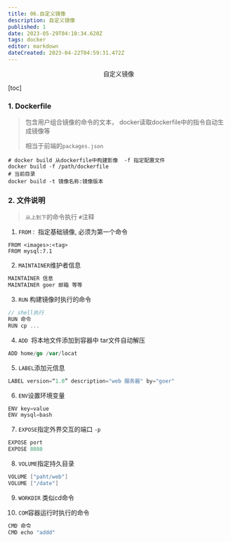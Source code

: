 ```yaml
---
title: 06.自定义镜像
description: 自定义镜像
published: 1
date: 2023-05-29T04:10:34.620Z
tags: docker
editor: markdown
dateCreated: 2023-04-22T04:59:31.472Z
---
```


<center>自定义镜像</center>



[toc]

### 1. Dockerfile

> 包含用户组合镜像的命令的文本， docker读取dockerfile中的指令自动生成镜像等
>
> 相当于前端的`packages.json`

```shell
# docker build 从dockerfile中构建影像  -f 指定配置文件
docker build -f /path/dockerfile
# 当前目录
docker build -t 镜像名称:镜像版本
```



### 2. 文件说明

> `从上到下`的命令执行  `#`注释

1. `FROM：` 指定基础镜像, 必须为第一个命令

```shell
FROM <images>:<tag>
FROM mysql:7.1
```

2. `MAINTAINER`维护者信息

```go
MAINTAINER 信息
MAINTAINER goer 邮箱 等等
```

3. `RUN` 构建镜像时执行的命令

```go
// shell执行
RUN 命令
RUN cp ...
```

4. `ADD `将本地文件添加到容器中 tar文件自动解压

```go
ADD home/go /var/locat
```

5. `LABEL`添加元信息

```go
LABEL version=“1.0” description="web 服务器" by="goer"
```

6. `ENV`设置环境变量

```go
ENV key=value
ENV mysql=bash
```

7. `EXPOSE`指定外界交互的端口 `-p`

```go
EXPOSE port 
EXPOSE 8080 
```

8. `VOLUME`指定持久目录

```go
VOLUME ["paht/web"]
VOLUME ["/date"]
```

9. `WORKDIR` 类似cd命令

9. `COM`容器运行时执行的命令

```go
CMD 命令
CMD echo "addd"
```

